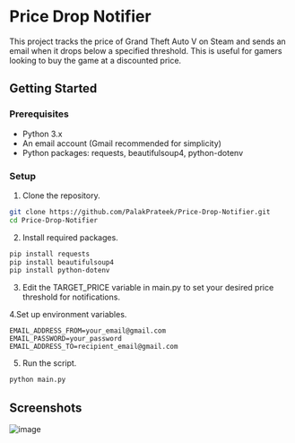 # Price Drop Notifier
This project tracks the price of Grand Theft Auto V on Steam and sends an email when it drops below a specified threshold. This is useful for gamers looking to buy the game at a discounted price.

## Getting Started
### Prerequisites
* Python 3.x
* An email account (Gmail recommended for simplicity)
* Python packages: requests, beautifulsoup4, python-dotenv

### Setup

1. Clone the repository.

```bash
git clone https://github.com/PalakPrateek/Price-Drop-Notifier.git
cd Price-Drop-Notifier
```
2. Install required packages.

```bash
pip install requests
pip install beautifulsoup4
pip install python-dotenv
```

3. Edit the TARGET_PRICE variable in main.py to set your desired price threshold for notifications.

 4.Set up environment variables.

```
EMAIL_ADDRESS_FROM=your_email@gmail.com
EMAIL_PASSWORD=your_password
EMAIL_ADDRESS_TO=recipient_email@gmail.com
```
5. Run the script.

```bash
python main.py
```
## Screenshots
![image](https://github.com/user-attachments/assets/962d3de4-947a-43da-ba16-dce62d03b42c)


